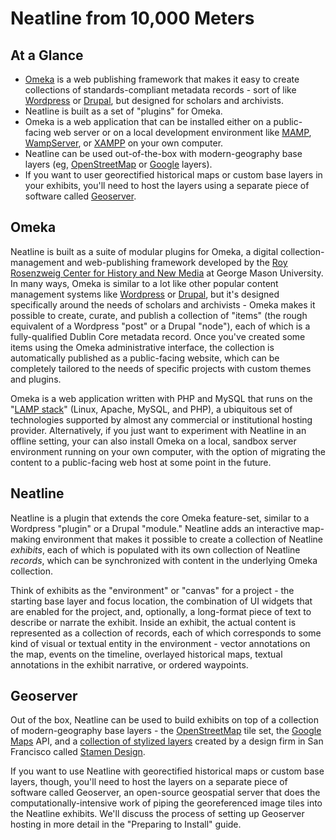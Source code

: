 # Neatline from 10,000 Meters

## At a Glance

  - [Omeka][omeka] is a web publishing framework that makes it easy to create collections of standards-compliant metadata records - sort of like [Wordpress][wordpress] or [Drupal][drupal], but designed for scholars and archivists.
  - Neatline is built as a set of "plugins" for Omeka.
  - Omeka is a web application that can be installed either on a public-facing web server or on a local development environment like [MAMP][mamp], [WampServer][wamp], or [XAMPP][xampp] on your own computer.
  - Neatline can be used out-of-the-box with modern-geography base layers (eg, [OpenStreetMap][osm] or [Google][google] layers).
  - If you want to user georectified historical maps or custom base layers in your exhibits, you'll need to host the layers using a separate piece of software called [Geoserver][geoserver].

## Omeka

Neatline is built as a suite of modular plugins for Omeka, a digital collection-management and web-publishing framework developed by the [Roy Rosenzweig Center for History and New Media][chnm] at George Mason University. In many ways, Omeka is similar to a lot like other popular content management systems like [Wordpress][wordpress] or [Drupal][drupal], but it's designed specifically around the needs of scholars and archivists - Omeka makes it possible to create, curate, and publish a collection of "items" (the rough equivalent of a Wordpress "post" or a Drupal "node"), each of which is a fully-qualified Dublin Core metadata record. Once you've created some items using the Omeka administrative interface, the collection is automatically published as a public-facing website, which can be completely tailored to the needs of specific projects with custom themes and plugins.

Omeka is a web application written with PHP and MySQL that runs on the "[LAMP stack][lamp]" (Linux, Apache, MySQL, and PHP), a ubiquitous set of technologies supported by almost any commercial or institutional hosting provider. Alternatively, if you just want to experiment with Neatline in an offline setting, your can also install Omeka on a local, sandbox server environment running on your own computer, with the option of migrating the content to a public-facing web host at some point in the future.

## Neatline

Neatline is a plugin that extends the core Omeka feature-set, similar to a Wordpress "plugin" or a Drupal "module." Neatline adds an interactive map-making environment that makes it possible to create a collection of Neatline _exhibits_, each of which is populated with its own collection of Neatline _records_, which can be synchronized with content in the underlying Omeka collection.

Think of exhibits as the "environment" or "canvas" for a project - the starting base layer and focus location, the combination of UI widgets that are enabled for the project, and, optionally, a long-format piece of text to describe or narrate the exhibit. Inside an exhibit, the actual content is represented as a collection of records, each of which corresponds to some kind of visual or textual entity in the environment - vector annotations on the map, events on the timeline, overlayed historical maps, textual annotations in the exhibit narrative, or ordered waypoints.

## Geoserver

Out of the box, Neatline can be used to build exhibits on top of a collection of modern-geography base layers - the [OpenStreetMap][osm] tile set, the [Google Maps][google] API, and a [collection of stylized layers][stamen-maps] created by a design firm in San Francisco called [Stamen Design][stamen].

If you want to use Neatline with georectified historical maps or custom base layers, though, you'll need to host the layers on a separate piece of software called Geoserver, an open-source geospatial server that does the computationally-intensive work of piping the georeferenced image tiles into the Neatline exhibits. We'll discuss the process of setting up Geoserver hosting in more detail in the "Preparing to Install" guide.


[omeka]: http://omeka.org/
[wordpress]: http://wordpress.org/
[drupal]: https://drupal.org/
[mamp]: http://www.mamp.info/en/index.html
[wamp]: http://www.wampserver.com/en/
[xampp]: http://www.apachefriends.org/en/xampp.html
[chnm]: http://chnm.gmu.edu/
[geoserver]: http://geoserver.org/
[osm]: http://www.openstreetmap.org/
[google]: https://developers.google.com/maps/
[stamen-maps]: http://maps.stamen.com/
[stamen]: http://stamen.com/
[lamp]: http://en.wikipedia.org/wiki/LAMP_(software_bundle)
